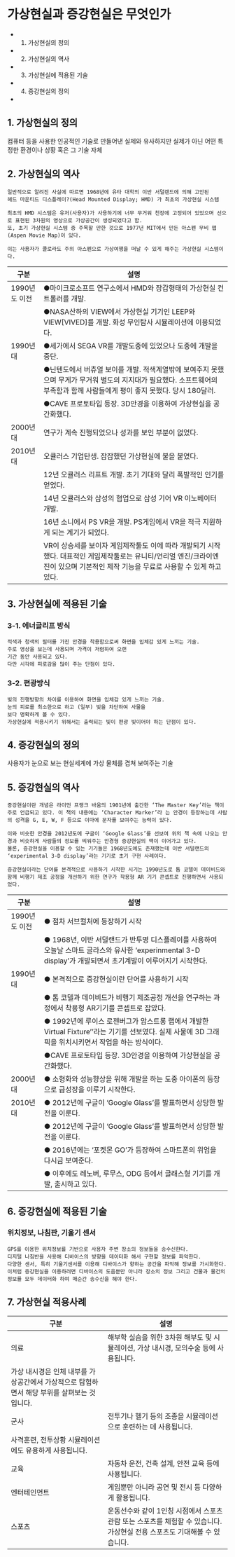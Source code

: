 # 가상현실과 증강현실은 무엇인가

- 1. 가상현실의 정의
- 2. 가상현실의 역사
- 3. 가상현실에 적용된 기술
- 4. 증강현실의 정의
-
 
## 1. 가상현실의 정의
컴퓨터 등을 사용한 인공적인 기술로 만들어낸 실제와 유사하지만 실제가 아닌 어떤 특정한 환경이나 상황 혹은 그 기술 자체

## 2. 가상현실의 역사

    일반적으로 알려진 사실에 따르면 1968년에 유타 대학의 이반 서덜랜드에 의해 고안된
    헤드 마운티드 디스플레이?(Head Mounted Display; HMD) 가 최초의 가상현실 시스템

    최초의 HMD 시스템은 유저(사용자)가 사용하기에 너무 무거워 천장에 고정되어 있었으며 선으로 표현된 3차원의 영상으로 가상공간이 생성되었다고 함.
    또, 초기 가상현실 시스템 중 주목할 만한 것으로 1977년 MIT에서 만든 아스펜 무비 맵 (Aspen Movie Map)이 있다. 

    이는 사용자가 콜로라도 주의 아스펜으로 가상여행을 떠날 수 있게 해주는 가상현실 시스템이다. 

|     구분     |   설명   |
| ------------ | ----------- |
| 1990년도 이전 | ●마이크로소프트 연구소에서 HMD와 장갑형태의 가상현실 컨트롤러를 개발. |
||●NASA산하의 VIEW에서 가상현실 기기인 LEEP와 VIEW[VIVED]를 개발. 화성 무인탐사 시뮬레이션에 이용되었다. |
| 1990년대 | ●세가에서 SEGA VR를 개발도중에 있었으나 도중에 개발을 중단. |
|| ●닌텐도에서 버츄얼 보이를 개발. 적색계열밖에 보여주지 못했으며 무게가 무거워 별도의 지지대가 필요했다. 소프트웨어의 부족함과 함께 사람들에게 평이 좋지 못했다. 당시 180달러. |
|| ●CAVE 프로토타입 등장. 3D안경을 이용하여 가상현실을 공간화했다. |
| 2000년대 | 연구가 계속 진행되었으나 성과를 보인 부분이 없었다. |
| 2010년대 | 오큘러스 기업탄생. 잠잠했던 가상현실에 불을 붙였다.|
||12년 오큘러스 리프트 개발. 초기 기대와 달리 폭발적인 인기를 얻었다.|
||14년 오큘러스와 삼성의 협업으로 삼성 기어 VR 이노베이터 개발.|
||16년 소니에서 PS VR을 개발. PS게임에서 VR을 적극 지원하게 되는 계기가 되었다.|
||VR이 상승세를 보이자 게임제작툴도 이에 따라 개발되기 시작했다. 대표적인 게임제작툴로는 유니티/언리얼 엔진/크라이엔진이 있으며 기본적인 제작 기능을 무료로 사용할 수 있게 하고 있다.|
    
## 3. 가상현실에 적용된 기술

### 3-1. 에너글리프 방식
    적색과 청색의 필터를 가진 안경을 착용함으로써 화면을 입체감 있게 느끼는 기술.
    주로 영상을 보는데 사용되며 가격이 저렴하여 오랜
    기간 동안 사용되고 있다.
    다만 시각에 피로감을 많이 주는 단점이 있다.

### 3-2. 편광방식
    빛의 진행방향의 차이를 이용하여 화면을 입체감 있게 느끼는 기술.
    눈의 피로를 최소한으로 하고 (일부) 빛을 차단하여 사물을
    보다 명확하게 볼 수 있다.
    가상현실에 적용시키기 위해서는 출력되는 빛이 편광 빛이어야 하는 단점이 있다.

## 4. 증강현실의 정의
사용자가 눈으로 보는 현실세계에 가상 물체를 겹쳐 보여주는 기술

## 5. 증강현실의 역사

    증강현실이란 개념은 라이먼 프랭크 바움의 1901년에 출간한 ‘The Master Key’라는 책이 주로 언급되고 있다. 이 책의 내용에는 ‘Character Marker’라 는 안경이 등장하는데 사람의 성격을 G, E, W, F 등으로 이마에 문자를 보여주는 능력이 있다.

    이와 비슷한 안경을 2012년도에 구글이 ‘Google Glass’를 선보여 위의 책 속에 나오는 안경과 비슷하게 사람들의 정보를 띄워주는 안경형 증강현실의 맥이 이어가고 있다.
    물론, 증강현실을 이용할 수 있는 기기들은 1968년도에도 존재했는데 이반 서덜랜드의 ‘experimental 3-D display’라는 기기로 초기 구현 사례이다.

    증강현실이라는 단어를 본격적으로 사용하기 시작한 시기는 1990년도로 톰 코델이 데이비드와 함께 비행기 제조 공정을 개선하기 위한 연구가 착용형 AR 기기 콘셉트로 진행하면서 사용되었다.

|     구분     |   설명   |
| ------------ | ----------- |
| 1990년도 이전 |● 점차 서브컬처에 등장하기 시작 |
||● 1968년, 이반 서덜랜드가 반투명 디스플레이를 사용하여 오늘날 스마트 글라스와 유사한  ‘experinmental 3-D display’가 개발되면서 초기계발이 이루어지기 시작한다.|
| 1990년대 |● 본격적으로 증강현실이란 단어를 사용하기 시작|
||● 톰 코델과 데이비드가 비행기 제조공정 개선을 연구하는 과정에서 착용형 AR기기를 콘셉트로 잡았다. |
||● 1992년에 루이스 로젠버그가 암스트롱 랩에서 개발한 Virtual Fixture’’라는 기기를 선보였다. 실제 사물에 3D 그래픽을 위치시키면서 작업을 하는 방식이다.|
|| ●CAVE 프로토타입 등장. 3D안경을 이용하여 가상현실을 공간화했다. |
| 2000년대 |● 소형화와 성능향상을 위해 개발을 하는 도중 아이폰의 등장으로 급성장을 이루기 시작한다.|
| 2010년대 |● 2012년에 구글이 ‘Google Glass’를 발표하면서 상당한 발전을 이룬다.|
||● 2012년에 구글이 ‘Google Glass’를 발표하면서 상당한 발전을 이룬다.|
||● 2016년에는 ‘포켓몬 GO’가 등장하여 스마트폰의 위엄을 다시금 보여준다.|
||● 이후에도 레노버, 루무스, ODG 등에서 글래스형 기기를 개발, 출시하고 있다.|


## 6. 증강현실에 적용된 기술

### 위치정보, 나침판, 기울기 센서
    GPS를 이용한 위치정보를 기반으로 사용자 주변 장소의 정보들을 송수신한다.
    디지털 나침반을 사용해 디바이스의 방향을 데이터화 해서 구현할 정보를 파악한다.
    다양한 센서, 특히 기울기센서를 이용해 디바이스가 향하는 공간을 파악해 정보를 가시화한다.
    이처럼 증강현실을 이용하려면 디바이스의 도움뿐만 아니라 장소의 정보 그리고 건물과 물건의 정보를 모두 데이터화 하여 매순간 송수신을 해야 한다.

## 7. 가상현실 적용사례

|     구분     |   설명   |
| ------------ | ----------- |
| 의료 |해부학 실습을 위한 3차원 해부도 및 시뮬레이션, 가상 내시경, 모의수술 등에 사용됩니다.
가상 내시경은 인체 내부를 가상공간에서 가상적으로 탐험하면서 해당 부위를 살펴보는 것입니다.|
| 군사 |전투기나 헬기 등의 조종을 시뮬레이션으로 훈련하는 데 사용됩니다.
사격훈련, 전투상황 시뮬레이션에도 유용하게 사용됩니다.|
| 교육 |자동차 운전, 건축 설계, 안전 교육 등에 사용됩니다.|
| 엔터테인먼트 |게임뿐만 아니라 공연 및 전시 등 다양하게 활용됩니다.|
| 스포츠 |운동선수와 같이 1인칭 시점에서 스포츠 관람 또는 스포츠를 체험할 수 있습니다. 가상현실 전용 스포츠도 기대해볼 수 있습니다.|
